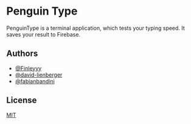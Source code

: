 # Penguin Type

PenguinType is a terminal application, which tests your typing speed. It saves your result to Firebase.



## Authors

- [@Finleyyy](https://github.com/Finleyyy)
- [@david-lienberger](https://github.com/david-lienberger)
- [@fabianbandini](https://github.com/fabianbandini)




## License

[MIT](https://choosealicense.com/licenses/mit/)

